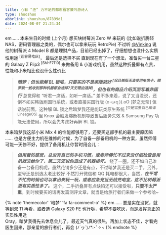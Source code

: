 ```yaml
---
title: 心有 “渔” 力不足的都市看客兼吟游诗人
type: shuoshuo
abbrlink: shuoshuo/87899d1
date: 2024-08-07 21:24:34
---
```


em...... 本来生日的时候 (上个月) 想买块树莓派 Zero W 来玩的 (比如说折腾轻 NAS，密码管理器之类的，偶尔也可以拿来玩玩 RetroPie) 
不过听 [@Vinking](https://vinking.top) 说他的树莓派 4 Model B 都是理财产品，目前已经出掉了，仔细想想也没什么实质性用途 <sup>[还容易吃灰]</sup>， 最后还是选择不买
直到现在有了一个想法，准备买一台三星的 Galaxy Z Flip3 <sup>[SM-F7110]</sup> 来做备用 & 小游戏机用，虽然这种折叠屏有点贵，性能和小米相比也没什么性价比

>***暗梦：但也能解 BL 锁啦，只要买的不是美版就好 <sup>[况且美版无法使用电信卡，暗梦我一般收到那种机器都会选择7天无理由退掉]</sup>，但也有的商品介绍页面写着非国行***
> 总觉得和 “听君一席话，如听一席话。” 差不多来着，说了又当没说，还倒不如买韩版刷国行系统，或者直接买国行版  (o-ωｑ)).oO [梦之无奈]
但话说前面，这种解 BL 锁之后暗梦我还是能玩类原生系统 <sup>[只是需要自己编译 LineageOS]</sup>
但 Knox 会触发熔断机制导致售后服务失效 & Samsung Pay 功能无法使用，所以会先考虑好再解 BL 锁。

本来暗梦我这部小米 Mix 4 的性能都够用了，还要买这部手机的最主要原因嘛 ......
也是方便主力机在维修的时候，为了自备一部备用机的一种方案，虽然师傅可能一天修不好，提供了备用机让你暂时用会儿：

>***但用着的感觉，总没有自己的手机习惯，或者师傅忙不过来没仔细检查备用机就交给你了，第二天还说你造成了机器损坏。***
绕了一圈，还不如自己准备一台备用机呢，虽然花销多少还是有点，不过暗梦我还是买二手，另外，型号还是别选太老比较好
不然打开微信和 QQ 耗电都很大，当然，***在平常不忙的时候也可以拿出来玩一玩，或者应急充当无线充电宝，这不比树莓派更有实质性多了。***
这个，二手折叠屏有点缺陷还可以接受啦，**只要不太严重**，到时候要买的话再发篇测评文章，就当是给旅行者们来做一个参考哈~

{% note 'themecolor' '暗梦' 'fa fa-comment-o' %}
em...... 要是实在没货，就等到双 11 再看，或者选 Galaxy S20 FE 也行哒，希望不要吃灰，而是发挥真正的实质性用途<br>
Oray，暗梦我得先去休息会儿了，最近天气真的很热，再加上状态不佳，才看完医生回来，那亲爱的旅行者们，再会  (ﾉ´ヮ`)ﾉ*:･ﾟ✧~
{% endnote %}